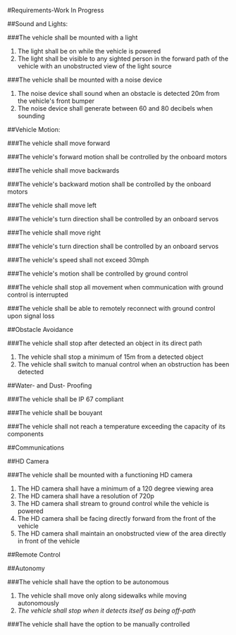 #Requirements-Work In Progress

##Sound and Lights:

###The vehicle shall be mounted with a light

  1. The light shall be on while the vehicle is powered
  2. The light shall be visible to any sighted person in the forward path of the vehicle with an unobstructed view of the light source

###The vehicle shall be mounted with a noise device

  1. The noise device shall sound when an obstacle is detected 20m from the vehicle's front bumper
  2. The noise device shall generate between 60 and 80 decibels when sounding


##Vehicle Motion:

###The vehicle shall move forward

###The vehicle's forward motion shall be controlled by the onboard motors

###The vehicle shall move backwards

###The vehicle's backward motion shall be controlled by the onboard motors

###The vehicle shall move left

###The vehicle's turn direction shall be controlled by an onboard servos

###The vehicle shall move right

###The vehicle's turn direction shall be controlled by an onboard servos

###The vehicle's speed shall not exceed 30mph

###The vehicle's motion shall be controlled by ground control

###The vehicle shall stop all movement when communication with ground control is interrupted

###The vehicle shall be able to remotely reconnect with ground control upon signal loss

##Obstacle Avoidance

###The vehicle shall stop after detected an object in its direct path

1. The vehicle shall stop a minimum of 15m from a detected object
2. The vehicle shall switch to manual control when an obstruction has been detected

##Water- and Dust- Proofing

###The vehicle shall be IP 67 compliant 

###The vehicle shall be bouyant

###The vehicle shall not reach a temperature exceeding the capacity of its components

##Communications

##HD Camera

###The vehicle shall be mounted with a functioning HD camera

1. The HD camera shall have a minimum of a 120 degree viewing area
2. The HD camera shall have a resolution of 720p
3. The HD camera shall stream to ground control while the vehicle is powered
4. The HD camera shall be facing directly forward from the front of the vehicle
5. The HD camera shall maintain an onobstructed view of the area directly in front of the vehicle

##Remote Control

##Autonomy

###The vehicle shall have the option to be autonomous

1. The vehicle shall move only along sidewalks while moving autonomously
2. *The vehicle shall stop when it detects itself as being off-path*

###The vehicle shall have the option to be manually controlled

